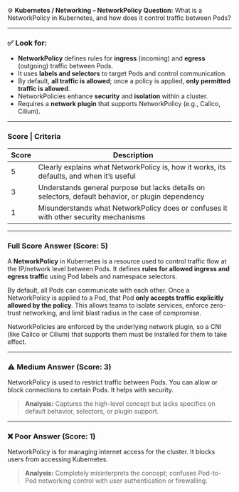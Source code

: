 ⚙️ **Kubernetes / Networking – NetworkPolicy**
**Question:**
What is a NetworkPolicy in Kubernetes, and how does it control traffic between Pods?

---

### ✅ Look for:

* **NetworkPolicy** defines rules for **ingress** (incoming) and **egress** (outgoing) traffic between Pods.
* It uses **labels and selectors** to target Pods and control communication.
* By default, **all traffic is allowed**; once a policy is applied, **only permitted traffic is allowed**.
* NetworkPolicies enhance **security** and **isolation** within a cluster.
* Requires a **network plugin** that supports NetworkPolicy (e.g., Calico, Cilium).

---

### Score | Criteria

| Score | Description                                                                                        |
| ----- | -------------------------------------------------------------------------------------------------- |
| 5     | Clearly explains what NetworkPolicy is, how it works, its defaults, and when it’s useful           |
| 3     | Understands general purpose but lacks details on selectors, default behavior, or plugin dependency |
| 1     | Misunderstands what NetworkPolicy does or confuses it with other security mechanisms               |

---

### Full Score Answer (Score: 5)

A **NetworkPolicy** in Kubernetes is a resource used to control traffic flow at the IP/network level between Pods. It defines **rules for allowed ingress and egress traffic** using Pod labels and namespace selectors.

By default, all Pods can communicate with each other. Once a NetworkPolicy is applied to a Pod, that Pod **only accepts traffic explicitly allowed by the policy**. This allows teams to isolate services, enforce zero-trust networking, and limit blast radius in the case of compromise.

NetworkPolicies are enforced by the underlying network plugin, so a CNI (like Calico or Cilium) that supports them must be installed for them to take effect.

---

### ⚠️ Medium Answer (Score: 3)

NetworkPolicy is used to restrict traffic between Pods. You can allow or block connections to certain Pods. It helps with security.

> **Analysis:** Captures the high-level concept but lacks specifics on default behavior, selectors, or plugin support.

---

### ❌ Poor Answer (Score: 1)

NetworkPolicy is for managing internet access for the cluster. It blocks users from accessing Kubernetes.

> **Analysis:** Completely misinterprets the concept; confuses Pod-to-Pod networking control with user authentication or firewalling.